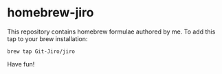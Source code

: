 # homebrew-jiro
This repository contains homebrew formulae authored by me. To add this tap to your brew installation:

    brew tap Git-Jiro/jiro

Have fun!
